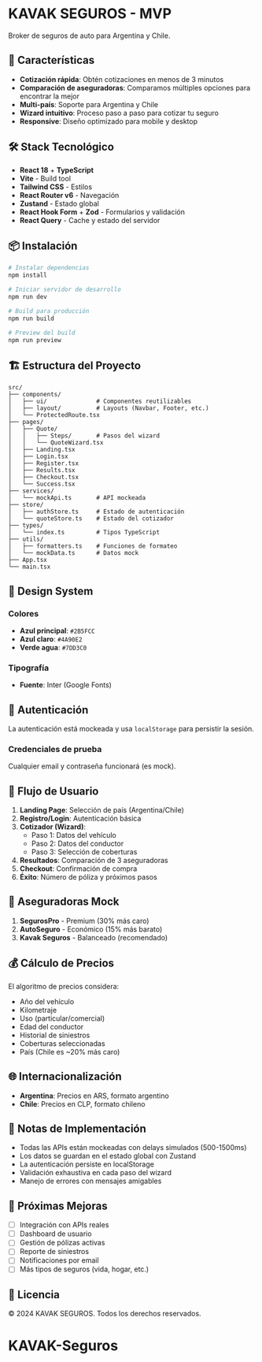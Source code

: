# KAVAK SEGUROS - MVP

Broker de seguros de auto para Argentina y Chile.

## 🚀 Características

- **Cotización rápida**: Obtén cotizaciones en menos de 3 minutos
- **Comparación de aseguradoras**: Comparamos múltiples opciones para encontrar la mejor
- **Multi-país**: Soporte para Argentina y Chile
- **Wizard intuitivo**: Proceso paso a paso para cotizar tu seguro
- **Responsive**: Diseño optimizado para mobile y desktop

## 🛠️ Stack Tecnológico

- **React 18** + **TypeScript**
- **Vite** - Build tool
- **Tailwind CSS** - Estilos
- **React Router v6** - Navegación
- **Zustand** - Estado global
- **React Hook Form** + **Zod** - Formularios y validación
- **React Query** - Cache y estado del servidor

## 📦 Instalación

```bash
# Instalar dependencias
npm install

# Iniciar servidor de desarrollo
npm run dev

# Build para producción
npm run build

# Preview del build
npm run preview
```

## 🏗️ Estructura del Proyecto

```
src/
├── components/
│   ├── ui/              # Componentes reutilizables
│   ├── layout/          # Layouts (Navbar, Footer, etc.)
│   └── ProtectedRoute.tsx
├── pages/
│   ├── Quote/
│   │   ├── Steps/       # Pasos del wizard
│   │   └── QuoteWizard.tsx
│   ├── Landing.tsx
│   ├── Login.tsx
│   ├── Register.tsx
│   ├── Results.tsx
│   ├── Checkout.tsx
│   └── Success.tsx
├── services/
│   └── mockApi.ts       # API mockeada
├── store/
│   ├── authStore.ts     # Estado de autenticación
│   └── quoteStore.ts    # Estado del cotizador
├── types/
│   └── index.ts         # Tipos TypeScript
├── utils/
│   ├── formatters.ts    # Funciones de formateo
│   └── mockData.ts      # Datos mock
├── App.tsx
└── main.tsx
```

## 🎨 Design System

### Colores

- **Azul principal**: `#2B5FCC`
- **Azul claro**: `#4A90E2`
- **Verde agua**: `#7DD3C0`

### Tipografía

- **Fuente**: Inter (Google Fonts)

## 🔐 Autenticación

La autenticación está mockeada y usa `localStorage` para persistir la sesión.

### Credenciales de prueba

Cualquier email y contraseña funcionará (es mock).

## 📱 Flujo de Usuario

1. **Landing Page**: Selección de país (Argentina/Chile)
2. **Registro/Login**: Autenticación básica
3. **Cotizador (Wizard)**:
   - Paso 1: Datos del vehículo
   - Paso 2: Datos del conductor
   - Paso 3: Selección de coberturas
4. **Resultados**: Comparación de 3 aseguradoras
5. **Checkout**: Confirmación de compra
6. **Éxito**: Número de póliza y próximos pasos

## 🏢 Aseguradoras Mock

1. **SegurosPro** - Premium (30% más caro)
2. **AutoSeguro** - Económico (15% más barato)
3. **Kavak Seguros** - Balanceado (recomendado)

## 💰 Cálculo de Precios

El algoritmo de precios considera:

- Año del vehículo
- Kilometraje
- Uso (particular/comercial)
- Edad del conductor
- Historial de siniestros
- Coberturas seleccionadas
- País (Chile es ~20% más caro)

## 🌐 Internacionalización

- **Argentina**: Precios en ARS, formato argentino
- **Chile**: Precios en CLP, formato chileno

## 📝 Notas de Implementación

- Todas las APIs están mockeadas con delays simulados (500-1500ms)
- Los datos se guardan en el estado global con Zustand
- La autenticación persiste en localStorage
- Validación exhaustiva en cada paso del wizard
- Manejo de errores con mensajes amigables

## 🚧 Próximas Mejoras

- [ ] Integración con APIs reales
- [ ] Dashboard de usuario
- [ ] Gestión de pólizas activas
- [ ] Reporte de siniestros
- [ ] Notificaciones por email
- [ ] Más tipos de seguros (vida, hogar, etc.)

## 📄 Licencia

© 2024 KAVAK SEGUROS. Todos los derechos reservados.
# KAVAK-Seguros
